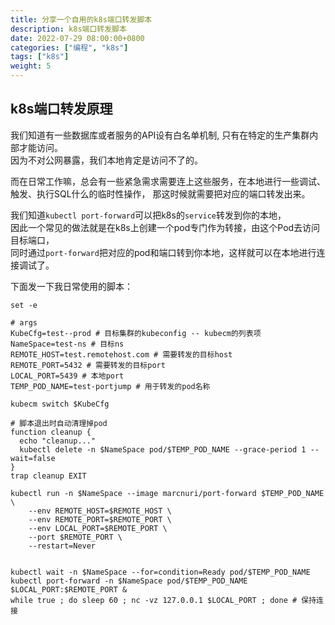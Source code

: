 ```yaml
---
title: 分享一个自用的k8s端口转发脚本
description: k8s端口转发脚本
date: 2022-07-29 08:00:00+0800
categories: ["编程", "k8s"]
tags: ["k8s"]
weight: 5
---
```


## k8s端口转发原理


我们知道有一些数据库或者服务的API设有白名单机制, 只有在特定的生产集群内部才能访问。  
因为不对公网暴露，我们本地肯定是访问不了的。

而在日常工作嘛，总会有一些紧急需求需要连上这些服务，在本地进行一些调试、触发、执行SQL什么的临时性操作，
那这时候就需要把对应的端口转发出来。

我们知道`kubectl port-forward`可以把k8s的`service`转发到你的本地，  
因此一个常见的做法就是在k8s上创建一个pod专门作为转接，由这个Pod去访问目标端口，  
同时通过`port-forward`把对应的pod和端口转到你本地，这样就可以在本地进行连接调试了。

下面发一下我日常使用的脚本：

```shell
set -e

# args
KubeCfg=test--prod # 目标集群的kubeconfig -- kubecm的列表项
NameSpace=test-ns # 目标ns
REMOTE_HOST=test.remotehost.com # 需要转发的目标host
REMOTE_PORT=5432 # 需要转发的目标port
LOCAL_PORT=5439 # 本地port
TEMP_POD_NAME=test-portjump # 用于转发的pod名称

kubecm switch $KubeCfg

# 脚本退出时自动清理掉pod
function cleanup {
  echo "cleanup..." 
  kubectl delete -n $NameSpace pod/$TEMP_POD_NAME --grace-period 1 --wait=false
}
trap cleanup EXIT

kubectl run -n $NameSpace --image marcnuri/port-forward $TEMP_POD_NAME \
    --env REMOTE_HOST=$REMOTE_HOST \
    --env REMOTE_PORT=$REMOTE_PORT \
    --env LOCAL_PORT=$REMOTE_PORT \
    --port $REMOTE_PORT \
    --restart=Never 


kubectl wait -n $NameSpace --for=condition=Ready pod/$TEMP_POD_NAME
kubectl port-forward -n $NameSpace pod/$TEMP_POD_NAME $LOCAL_PORT:$REMOTE_PORT &
while true ; do sleep 60 ; nc -vz 127.0.0.1 $LOCAL_PORT ; done # 保持连接

```
